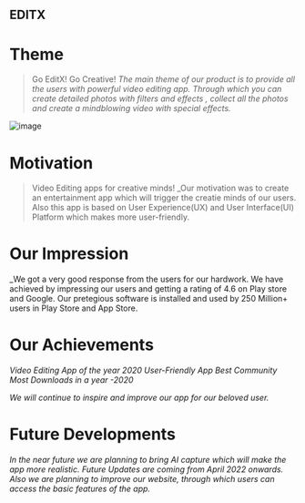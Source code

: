 ## **EDITX**

# **Theme**

>Go EditX! Go Creative!
_The main theme of our product is to provide all the users with powerful video editing app. Through which you can create detailed photos with filters and effects , collect all the photos and create a mindblowing video with special effects._

![image](https://user-images.githubusercontent.com/96131431/156333837-4b6162ce-3f81-4e1c-9cf1-82ab0cc5544f.png)

# **Motivation**

> Video Editing apps for creative minds!
_Our motivation was to create an entertainment app which will trigger the creatie minds of our users. Also this app is based on User Experience(UX) and User Interface(UI) Platform which makes more user-friendly.

# **Our Impression**

_We got a very good response from the users for our hardwork. We have achieved by impressing our users and getting a rating of 4.6 on Play store and Google. Our pretegious software is installed and used by 250 Million+ users in Play Store and App Store.

# **Our Achievements**

*Video Editing App of the year 2020*
*User-Friendly App*
*Best Community*
*Most Downloads in a year -2020*

_We will continue to inspire and improve our app for our beloved user._

# **Future Developments**

_In the near future we are planning to bring AI capture which will make the app more realistic._
_Future Updates are coming from April 2022 onwards._
_Also we are planning to improve our website, through which users can access the basic features of the app._
